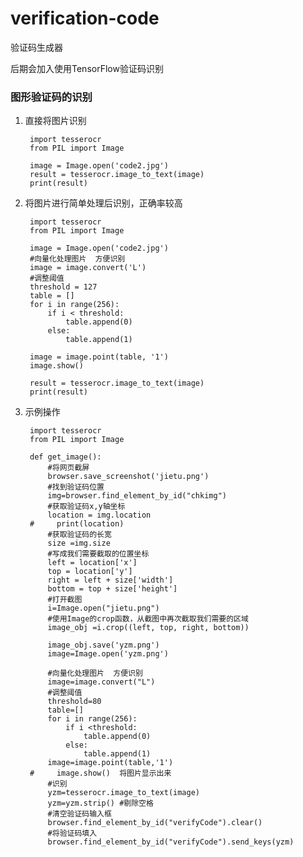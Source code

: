 # verification-code
验证码生成器 


后期会加入使用TensorFlow验证码识别


### 图形验证码的识别

1. 直接将图片识别

		import tesserocr
		from PIL import Image
		
		image = Image.open('code2.jpg')
		result = tesserocr.image_to_text(image)
		print(result)

2. 将图片进行简单处理后识别，正确率较高

		import tesserocr
		from PIL import Image
		
		image = Image.open('code2.jpg')
		#向量化处理图片  方便识别
		image = image.convert('L')
		#调整阈值
		threshold = 127
		table = []
		for i in range(256):
		    if i < threshold:
		        table.append(0)
		    else:
		        table.append(1)
		
		image = image.point(table, '1')
		image.show()
		
		result = tesserocr.image_to_text(image)
		print(result)

3. 示例操作

		import tesserocr
		from PIL import Image
		
		def get_image():
			#将网页截屏
		    browser.save_screenshot('jietu.png')
			#找到验证码位置
		    img=browser.find_element_by_id("chkimg")
			#获取验证码x,y轴坐标
		    location = img.location
		#     print(location)
			#获取验证码的长宽
		    size =img.size
			#写成我们需要截取的位置坐标
		    left = location['x']
		    top = location['y']
		    right = left + size['width']
		    bottom = top + size['height']
			#打开截图
		    i=Image.open("jietu.png")
			#使用Image的crop函数，从截图中再次截取我们需要的区域
		    image_obj =i.crop((left, top, right, bottom))
			
		    image_obj.save('yzm.png')
		    image=Image.open('yzm.png')
		    
		    #向量化处理图片  方便识别
		    image=image.convert("L")
		    #调整阈值
		    threshold=80
		    table=[]
		    for i in range(256):
		        if i <threshold:
		            table.append(0)
		        else:
		            table.append(1)
		    image=image.point(table,'1')
		#     image.show()  将图片显示出来
			#识别
		    yzm=tesserocr.image_to_text(image)
		    yzm=yzm.strip() #剔除空格
			#清空验证码输入框
		    browser.find_element_by_id("verifyCode").clear()
			#将验证码填入
		    browser.find_element_by_id("verifyCode").send_keys(yzm)
